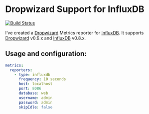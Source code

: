 # Dropwizard Support for InfluxDB

[![Build Status](https://travis-ci.org/mbialon/dropwizard-metrics-influxdb.svg?branch=master)](https://travis-ci.org/mbialon/dropwizard-metrics-influxdb)

I’ve created a [Dropwizard](http://www.dropwizard.io/) Metrics reporter for [InfluxDB](https://influxdb.com/). It supports [Dropwizard](http://www.dropwizard.io/) v0.9.x and [InfluxDB](https://influxdb.com/) v0.8.x.

## Usage and configuration:

```yaml
metrics:
  reporters:
    - type: influxdb
      frequency: 10 seconds
      host: localhost
      port: 8086
      database: web
      username: admin
      password: admin
      skipIdle: false
```
